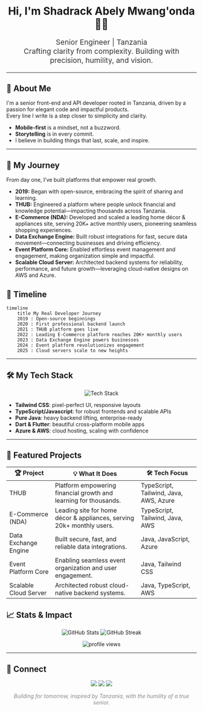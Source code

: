 <!-- Modern, Pixel-Perfect GitHub Profile README for shadythedecipher -->

<h1 align="center" style="font-family:SF Pro Display, Montserrat, Arial, sans-serif; font-weight:700;">
  Hi, I'm Shadrack Abely Mwang'onda 👨‍💻
</h1>
<p align="center" style="font-size:1.2rem; color:#333;">Senior Engineer | Tanzania<br>
Crafting clarity from complexity. Building with precision, humility, and vision.</p>

---

## 🚀 About Me

I'm a senior front-end and API developer rooted in Tanzania, driven by a passion for elegant code and impactful products.  
Every line I write is a step closer to simplicity and clarity.  
- **Mobile-first** is a mindset, not a buzzword.
- **Storytelling** is in every commit.
- I believe in building things that last, scale, and inspire.

---

## 🧭 My Journey

From day one, I’ve built platforms that empower real growth.  
- **2019:** Began with open-source, embracing the spirit of sharing and learning.
- **THUB:** Engineered a platform where people unlock financial and knowledge potential—impacting thousands across Tanzania.
- **E-Commerce (NDA):** Developed and scaled a leading home décor & appliances site, serving 20K+ active monthly users, pioneering seamless shopping experiences.
- **Data Exchange Engine:** Built robust integrations for fast, secure data movement—connecting businesses and driving efficiency.
- **Event Platform Core:** Enabled effortless event management and engagement, making organization simple and impactful.
- **Scalable Cloud Server:** Architected backend systems for reliability, performance, and future growth—leveraging cloud-native designs on AWS and Azure.

## 📅 Timeline

```mermaid
timeline
    title My Real Developer Journey
    2019 : Open-source beginnings
    2020 : First professional backend launch
    2021 : THUB platform goes live
    2022 : Leading E-Commerce platform reaches 20K+ monthly users
    2023 : Data Exchange Engine powers businesses
    2024 : Event platform revolutionizes engagement
    2025 : Cloud servers scale to new heights
```
  
---

## 🛠️ My Tech Stack

<p align="center">
  <img src="https://skillicons.dev/icons?i=tailwind,typescript,javascript,java,dart,flutter,azure,aws" alt="Tech Stack" />
</p>

- **Tailwind CSS**: pixel-perfect UI, responsive layouts
- **TypeScript/Javascript**: for robust frontends and scalable APIs
- **Pure Java**: heavy backend lifting, enterprise-ready
- **Dart & Flutter**: beautiful cross-platform mobile apps
- **Azure & AWS**: cloud hosting, scaling with confidence

---

## 🚀 Featured Projects

| 🏆 Project         | 💡 What It Does                                                            | 🛠️ Tech Focus          |
|------------------- |---------------------------------------------------------------------------|------------------------|
| THUB              | Platform empowering financial growth and learning for thousands.            | TypeScript, Tailwind, Java, AWS, Azure |
| E-Commerce (NDA)  | Leading site for home décor & appliances, serving 20k+ monthly users.       | TypeScript, Tailwind, Java, AWS        |
| Data Exchange Engine | Built secure, fast, and reliable data integrations.                      | Java, JavaScript, Azure                |
| Event Platform Core  | Enabling seamless event organization and user engagement.                | Java, Tailwind CSS                     |
| Scalable Cloud Server | Architected robust cloud-native backend systems.                        | Java, TypeScript, AWS                  |


## 📈 Stats & Impact

<p align="center">
  <img src="https://github-readme-stats.vercel.app/api?username=shadythedecipher&show_icons=true&theme=react&hide_border=true" alt="GitHub Stats" />
  <img src="https://github-readme-streak-stats.herokuapp.com?user=shadythedecipher&theme=react&hide_border=true" alt="GitHub Streak" />
</p>
<p align="center">
  <img src="https://komarev.com/ghpvc/?username=shadythedecipher&label=Profile+Views&color=0e75b6&style=flat" alt="profile views" />
</p>

---

## 🤝 Connect

<p align="center">
  <a href="https://linkedin.com/in/shadythedecipher"><img src="https://img.shields.io/badge/-LinkedIn-blue?style=flat-square&logo=linkedin&logoColor=white" /></a>
  <a href="https://twitter.com/shadythedecipher"><img src="https://img.shields.io/badge/-Twitter-1da1f2?style=flat-square&logo=twitter&logoColor=white" /></a>
  <a href="mailto:your.email@example.com"><img src="https://img.shields.io/badge/-Email-D14836?style=flat-square&logo=gmail&logoColor=white" /></a>
</p>

<p align="center" style="color:#888;">
  <em>Building for tomorrow, inspired by Tanzania, with the humility of a true senior.</em>
</p>

<!--
  Crafted for mobile-first experience.
  Real journey, real code, real impact.
  If you see this, you know what senior looks like.
-->

